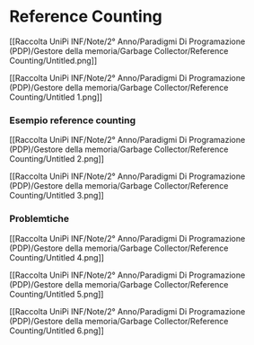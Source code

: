 # Reference Counting

[[Raccolta UniPi INF/Note/2° Anno/Paradigmi Di Programazione (PDP)/Gestore della memoria/Garbage Collector/Reference Counting/Untitled.png]]

[[Raccolta UniPi INF/Note/2° Anno/Paradigmi Di Programazione (PDP)/Gestore della memoria/Garbage Collector/Reference Counting/Untitled 1.png]]

### Esempio reference counting

[[Raccolta UniPi INF/Note/2° Anno/Paradigmi Di Programazione (PDP)/Gestore della memoria/Garbage Collector/Reference Counting/Untitled 2.png]]

[[Raccolta UniPi INF/Note/2° Anno/Paradigmi Di Programazione (PDP)/Gestore della memoria/Garbage Collector/Reference Counting/Untitled 3.png]]

### Problemtiche

[[Raccolta UniPi INF/Note/2° Anno/Paradigmi Di Programazione (PDP)/Gestore della memoria/Garbage Collector/Reference Counting/Untitled 4.png]]

[[Raccolta UniPi INF/Note/2° Anno/Paradigmi Di Programazione (PDP)/Gestore della memoria/Garbage Collector/Reference Counting/Untitled 5.png]]

[[Raccolta UniPi INF/Note/2° Anno/Paradigmi Di Programazione (PDP)/Gestore della memoria/Garbage Collector/Reference Counting/Untitled 6.png]]
